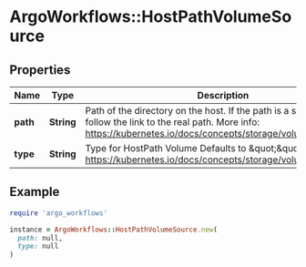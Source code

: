 # ArgoWorkflows::HostPathVolumeSource

## Properties

| Name | Type | Description | Notes |
| ---- | ---- | ----------- | ----- |
| **path** | **String** | Path of the directory on the host. If the path is a symlink, it will follow the link to the real path. More info: https://kubernetes.io/docs/concepts/storage/volumes#hostpath |  |
| **type** | **String** | Type for HostPath Volume Defaults to \&quot;\&quot; More info: https://kubernetes.io/docs/concepts/storage/volumes#hostpath | [optional] |

## Example

```ruby
require 'argo_workflows'

instance = ArgoWorkflows::HostPathVolumeSource.new(
  path: null,
  type: null
)
```

